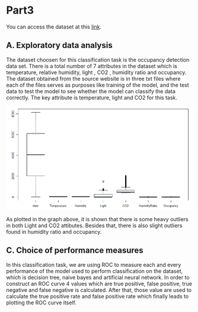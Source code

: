 # Part3

You can access the dataset at this [link](https://archive.ics.uci.edu/ml/datasets/Occupancy+Detection+).

## A. Exploratory data analysis

The dataset choosen for this classification task is the occupancy detection data set. There is a total number of 7 attributes in the dataset which is temperature, relative humidity, light , CO2 , humidity ratio and occupancy. The dataset obtained from the source website is in three txt files where each of the files serves as purposes like training of the model, and the test data to test the model to see whether the model can classify the data correctly. The key attribute is temperature, light and CO2 for this task.

![solarized symmetry](https://github.com/TDS3301-DATAMINING/Part3/blob/master/outliers.PNG)

As plotted in the graph above, it is shown that there is some heavy outliers in both Light and CO2 attibutes. Besides that, there is also slight outliers found in humidity ratio and occupancy. 

## C. Choice of performance measures

In this classification task, we are using ROC to measure each and every performance of the model used to perform classification on the dataset, which is decision tree, naive bayes and artificial neural network. In order to construct an ROC curve 4 values which are true positive, false positive, true negative and false negative is calculated. After that, those value are used to calculate the true positive rate and false positive rate which finally leads to plotting the ROC curve itself.




